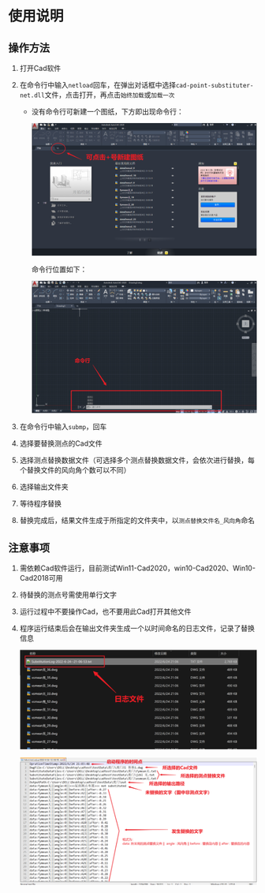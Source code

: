 # 使用说明

## 操作方法

1. 打开Cad软件

1. 在命令行中输入`netload`回车，在弹出对话框中选择`cad-point-substituter-net.dll`文件，点击打开，再点击`始终加载`或`加载一次`

   * 没有命令行可新建一个图纸，下方即出现命令行：

     ![新建图纸.png](figures/新建图纸.png)

     命令行位置如下：

     ![命令行位置.png](figures/命令行位置.png)

1. 在命令行中输入`submp`，回车

1. 选择要替换测点的Cad文件

1. 选择测点替换数据文件（可选择多个测点替换数据文件，会依次进行替换，每个替换文件的风向角个数可以不同）

1. 选择输出文件夹

1. 等待程序替换

1. 替换完成后，结果文件生成于所指定的文件夹中，以`测点替换文件名_风向角`命名

## 注意事项

1. 需依赖Cad软件运行，目前测试Win11-Cad2020，win10-Cad2020、Win10-Cad2018可用

1. 待替换的测点号需使用单行文字

1. 运行过程中不要操作Cad，也不要用此Cad打开其他文件

1. 程序运行结束后会在输出文件夹生成一个以时间命名的日志文件，记录了替换信息

   ![日志文件.png](figures/日志文件.png)

   ![日志信息.png](figures/日志信息.png)

